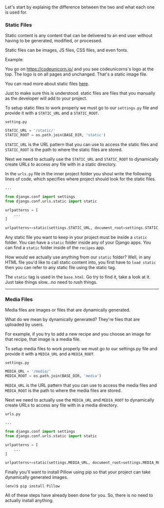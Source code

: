 
Let's start by explainig the difference between the two and what each one is used for.


### Static Files

​​​Static content is any content that can be delivered to an end user without having to be generated, modified, or processed.

Static files can be images, JS files, CSS files, and even fonts.

Example:

You go on https://codeunicorn.io/ and you see codeunicorns's logo at the top. The logo is on all pages and unchanged. That's a static image file.

You can read more about static files [here](https://blog.stackpath.com/static-content/).

Just to make sure this is understood. static files are files that you manually as the developer will add to your project.

To setup static files to work properly we must go to our `settings.py` file and provide it with a `STATIC_URL` and a `STATIC_ROOT`.

`setting.py`
```python
STATIC_URL = '/static/'
STATIC_ROOT = os.path.join(BASE_DIR, 'static')
```

`STATIC_URL` is the URL pattern that you can use to access the static files and `STATIC_ROOT` is the path to where the static files are stored.

Next we need to actually use the `STATIC_URL` and `STATIC_ROOT` to dynamically create URLs to access any file with in a static directory.

In the `urls.py` file in the inner project folder you shoul write the following lines of code, which specifies where project should look for the static files.

```python
...

from django.conf import settings
from django.conf.urls.static import static

urlpatterns = [
    ...
]

urlpatterns+=static(settings.STATIC_URL, document_root=settings.STATIC_ROOT)
```

Any static file you want to keep in your project must be inside a `static` folder. You can have a `static` folder inside any of your Django apps. You can find a `static` folder inside of the `recipes` app.

How would we actually use anything from our `static` folder? Well, in any HTML file you'd like to call static content into, you first have to `load static` then you can refer to any static file using the static tag.

The `static` tag is used in the `base.html`. Go try to find it, take a look at it. Just take things slow...no need to rush things.


___

### Media Files

Media files are images or files that are dynamically generated.

What do we mean by dynamically generated? They're files that are uploaded by users.

For example, if you try to add a new recipe and you choose an image for that recipe, that image is a media file. 

To setup media files to work properly we must go to our settings.py file and provide it with a `MEDIA_URL` and a `MEDIA_ROOT`.

`settings.py`
```python
MEDIA_URL = '/media/'
MEDIA_ROOT = os.path.join(BASE_DIR, 'media')
```

`MEDIA_URL` is the URL pattern that you can use to access the media files and `MEDIA_ROOT` is the path to where the media files are stored.

Next we need to actually use the `MEDIA_URL` and `MEDIA_ROOT` to dynamically create URLs to access any file with in a media directory.

`urls.py`
```python
...

from django.conf import settings
from django.conf.urls.static import static

urlpatterns = [
    ...
]

urlpatterns+=static(settings.MEDIA_URL, document_root=settings.MEDIA_ROOT)
```

Finally you'll want to install Pillow using pip so that your project can take dynamically generated images.
```shell
(env)$ pip install Pillow
```

All of these steps have already been done for you. So, there is no need to actually install anything.
